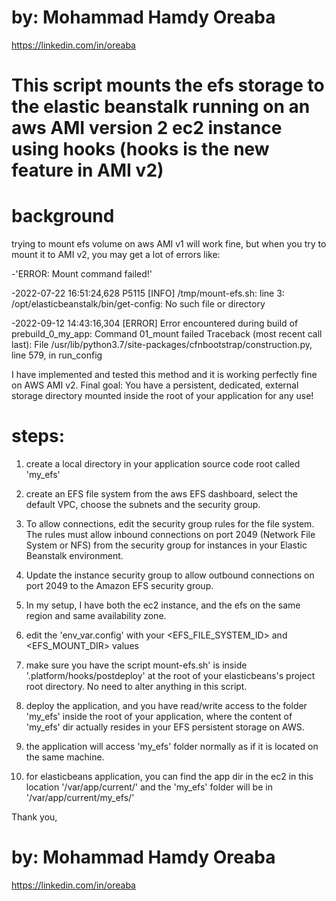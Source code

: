 # by: Mohammad Hamdy Oreaba
https://linkedin.com/in/oreaba
#  This script mounts the efs storage to the elastic beanstalk running on an aws AMI version 2 ec2 instance using hooks (hooks is the new feature in AMI v2)

# background
trying to mount efs volume on aws AMI v1 will work fine, but when you try to mount it to AMI v2, 
you may get a lot of errors like:

-'ERROR: Mount command failed!'

-2022-07-22 16:51:24,628 P5115 [INFO] /tmp/mount-efs.sh: line 3: /opt/elasticbeanstalk/bin/get-config: No such file or directory 

-2022-09-12 14:43:16,304 [ERROR] Error encountered during build of prebuild_0_my_app: Command 01_mount failed Traceback (most recent call last): File /usr/lib/python3.7/site-packages/cfnbootstrap/construction.py, line 579, in run_config


I have implemented and tested this method and it is working perfectly fine on AWS AMI v2.
Final goal:
You have a persistent, dedicated, external storage directory mounted inside the root of your application for any use!

# steps:
1. create a local directory in your application source code root called 'my_efs'

2. create an EFS file system from the aws EFS dashboard, select the default VPC, choose the subnets and the security group.

3. To allow connections, edit the security group rules for the file system. The rules must allow inbound connections on port 2049 (Network File System or NFS) from the security group for instances in your Elastic Beanstalk environment.

4. Update the instance security group to allow outbound connections on port 2049 to the Amazon EFS security group.

5. In my setup, I have both the ec2 instance, and the efs on the same region and same availability zone.

6. edit the 'env_var.config' with your <EFS_FILE_SYSTEM_ID> and <EFS_MOUNT_DIR> values

7. make sure you have the script mount-efs.sh' is inside '.platform/hooks/postdeploy' at the root of your elasticbeans's project root directory. No need to alter anything in this script.

8. deploy the application, and you have read/write access to the folder 'my_efs' inside the root of your application, where the content of 'my_efs' dir actually resides in your EFS persistent storage on AWS.

9. the application will access 'my_efs' folder normally as if it is located on the same machine.

10. for elasticbeans application, you can find the app dir in the ec2 in this location '/var/app/current/' and the 'my_efs' folder will be in '/var/app/current/my_efs/'

Thank you,
# by: Mohammad Hamdy Oreaba
https://linkedin.com/in/oreaba